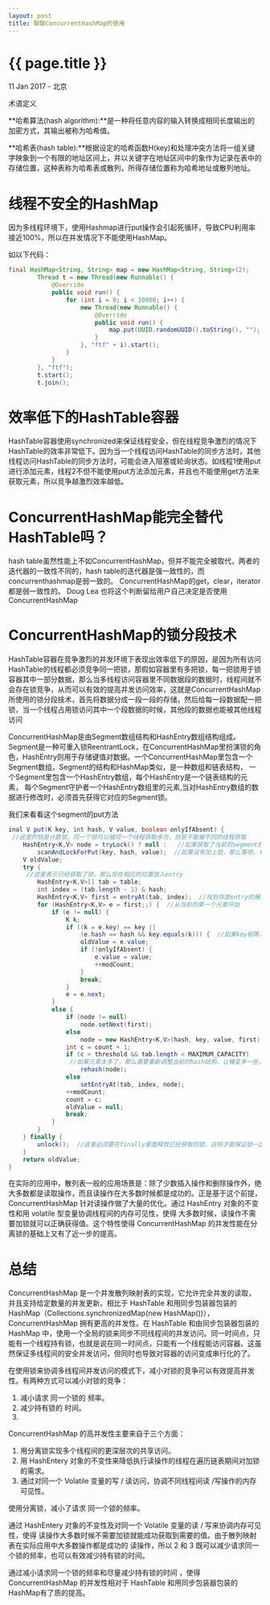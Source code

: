 ```yaml
---
layout: post
title: 聊聊ConcurrentHashMap的使用
---
```


{{ page.title }}
================

<p class="meta">11 Jan 2017 - 北京</p>

术语定义

**哈希算法(hash algorithm):**是一种将任意内容的输入转换成相同长度输出的加密方式，其输出被称为哈希值。 

**哈希表(hash table):**根据设定的哈希函数H(key)和处理冲突方法将一组关键字映象到一个有限的地址区间上，并以关键字在地址区间中的象作为记录在表中的存储位置，这种表称为哈希表或散列，所得存储位置称为哈希地址或散列地址。

# 线程不安全的HashMap

因为多线程环境下，使用Hashmap进行put操作会引起死循环，导致CPU利用率接近100%，所以在并发情况下不能使用HashMap。

如以下代码：
```java
final HashMap<String, String> map = new HashMap<String, String>(2);
        Thread t = new Thread(new Runnable() {
            @Override
            public void run() {
                for (int i = 0; i < 10000; i++) {
                    new Thread(new Runnable() {
                        @Override
                        public void run() {
                            map.put(UUID.randomUUID().toString(), "");
                        }
                    }, "ftf" + i).start();
                }
            }
        }, "ftf");
        t.start();
        t.join();
```

# 效率低下的HashTable容器

HashTable容器使用synchronized来保证线程安全，但在线程竞争激烈的情况下HashTable的效率非常低下。因为当一个线程访问HashTable的同步方法时，其他线程访问HashTable的同步方法时，可能会进入阻塞或轮询状态。如线程1使用put进行添加元素，线程2不但不能使用put方法添加元素，并且也不能使用get方法来获取元素，所以竞争越激烈效率越低。
     
# ConcurrentHashMap能完全替代HashTable吗？

hash table虽然性能上不如ConcurrentHashMap，但并不能完全被取代，两者的迭代器的一致性不同的，hash table的迭代器是强一致性的，而concurrenthashmap是弱一致的。 ConcurrentHashMap的get，clear，iterator 都是弱一致性的。 Doug Lea 也将这个判断留给用户自己决定是否使用ConcurrentHashMap
    
# ConcurrentHashMap的锁分段技术

HashTable容器在竞争激烈的并发环境下表现出效率低下的原因，是因为所有访问HashTable的线程都必须竞争同一把锁，那假如容器里有多把锁，每一把锁用于锁容器其中一部分数据，那么当多线程访问容器里不同数据段的数据时，线程间就不会存在锁竞争，从而可以有效的提高并发访问效率，这就是ConcurrentHashMap所使用的锁分段技术，首先将数据分成一段一段的存储，然后给每一段数据配一把锁，当一个线程占用锁访问其中一个段数据的时候，其他段的数据也能被其他线程访问

ConcurrentHashMap是由Segment数组结构和HashEntry数组结构组成。Segment是一种可重入锁ReentrantLock，在ConcurrentHashMap里扮演锁的角色，HashEntry则用于存储键值对数据。一个ConcurrentHashMap里包含一个Segment数组，Segment的结构和HashMap类似，是一种数组和链表结构， 一个Segment里包含一个HashEntry数组，每个HashEntry是一个链表结构的元素， 每个Segment守护者一个HashEntry数组里的元素,当对HashEntry数组的数据进行修改时，必须首先获得它对应的Segment锁。

我们来看看这个segment的put方法

```java
inal V put(K key, int hash, V value, boolean onlyIfAbsent) {
 //这里的锁是计数锁，同一个锁可以被同一个线程获取多次，但是不能被不同的线程获取
    HashEntry<K,V> node = tryLock() ? null :   //如果获取了当前的segment的锁，那么node为null，待会自己分配就好了
        scanAndLockForPut(key, hash, value);  //如果没有加上锁，那么等吧，有可能的话还要分配entry，反正有时间干嘛不多做一些事情
    V oldValue;
    try {
     //这里表示已经获取了锁，那么将在相应的位置放入entry
        HashEntry<K,V>[] tab = table;
        int index = (tab.length - 1) & hash;
        HashEntry<K,V> first = entryAt(tab, index);  //找到存放entry的桶，然后获取第一个entry
        for (HashEntry<K,V> e = first;;) {  //从当前的第一个元素开始
            if (e != null) {
                K k;
                if ((k = e.key) == key ||
                    (e.hash == hash && key.equals(k))) {  //如果key相等，那么直接替换元素
                    oldValue = e.value;  
                    if (!onlyIfAbsent) {
                        e.value = value;   
                        ++modCount;
                    }
                    break;
                }
                e = e.next;
            }
            else {
                if (node != null)
                    node.setNext(first);
                else
                    node = new HashEntry<K,V>(hash, key, value, first);
                int c = count + 1;
                if (c > threshold && tab.length < MAXIMUM_CAPACITY)
                 //如果元素太多了，那么需要重新调整当前的hash结构，让桶变多一些，这样元素放的更离散一些
                    rehash(node);
                else
                    setEntryAt(tab, index, node);
                ++modCount;
                count = c;
                oldValue = null;
                break;
            }
        }
    } finally {
        unlock();  //这里必须要在finally里面释放已经获取的锁，这样才能保证锁一定会被释放
    }
    return oldValue;
}
```

在实际的应用中，散列表一般的应用场景是：除了少数插入操作和删除操作外，绝大多数都是读取操作，而且读操作在大多数时候都是成功的。正是基于这个前提，ConcurrentHashMap 针对读操作做了大量的优化。通过 HashEntry 对象的不变性和用 volatile 型变量协调线程间的内存可见性，使得 大多数时候，读操作不需要加锁就可以正确获得值。这个特性使得 ConcurrentHashMap 的并发性能在分离锁的基础上又有了近一步的提高。

# 总结

ConcurrentHashMap 是一个并发散列映射表的实现，它允许完全并发的读取，并且支持给定数量的并发更新。相比于 HashTable 和用同步包装器包装的 HashMap（Collections.synchronizedMap(new HashMap())），ConcurrentHashMap 拥有更高的并发性。在 HashTable 和由同步包装器包装的 HashMap 中，使用一个全局的锁来同步不同线程间的并发访问。同一时间点，只能有一个线程持有锁，也就是说在同一时间点，只能有一个线程能访问容器。这虽然保证多线程间的安全并发访问，但同时也导致对容器的访问变成串行化的了。

在使用锁来协调多线程间并发访问的模式下，减小对锁的竞争可以有效提高并发性。有两种方式可以减小对锁的竞争：

1. 减小请求 同一个锁的 频率。
2. 减少持有锁的 时间。
3. 
ConcurrentHashMap 的高并发性主要来自于三个方面：

1. 用分离锁实现多个线程间的更深层次的共享访问。
2. 用 HashEntery 对象的不变性来降低执行读操作的线程在遍历链表期间对加锁的需求。
3. 通过对同一个 Volatile 变量的写 / 读访问，协调不同线程间读 /写操作的内存可见性。
 
使用分离锁，减小了请求 同一个锁的频率。

通过 HashEntery 对象的不变性及对同一个 Volatile 变量的读 / 写来协调内存可见性，使得 读操作大多数时候不需要加锁就能成功获取到需要的值。由于散列映射表在实际应用中大多数操作都是成功的 读操作，所以 2 和 3 既可以减少请求同一个锁的频率，也可以有效减少持有锁的时间。

通过减小请求同一个锁的频率和尽量减少持有锁的时间 ，使得 ConcurrentHashMap 的并发性相对于 HashTable 和用同步包装器包装的 HashMap有了质的提高。